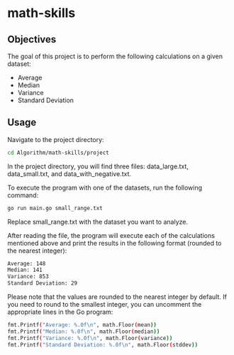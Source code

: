 # math-skills

## Objectives

The goal of this project is to perform the following calculations on a given dataset:

- Average
- Median
- Variance
- Standard Deviation

## Usage

Navigate to the project directory:
```bash
cd Algorithm/math-skills/project
```

In the project directory, you will find three files: data_large.txt, data_small.txt, and data_with_negative.txt.

To execute the program with one of the datasets, run the following command:
```bash
go run main.go small_range.txt
```
Replace small_range.txt with the dataset you want to analyze.


After reading the file, the program will execute each of the calculations mentioned above and print the results in the following format (rounded to the nearest integer):
```bash
Average: 148
Median: 141
Variance: 853
Standard Deviation: 29
```


Please note that the values are rounded to the nearest integer by default. If you need to round to the smallest integer, you can uncomment the appropriate lines in the Go program:
```bash
fmt.Printf("Average: %.0f\n", math.Floor(mean))
fmt.Printf("Median: %.0f\n", math.Floor(median))
fmt.Printf("Variance: %.0f\n", math.Floor(variance))
fmt.Printf("Standard Deviation: %.0f\n", math.Floor(stddev))
```
